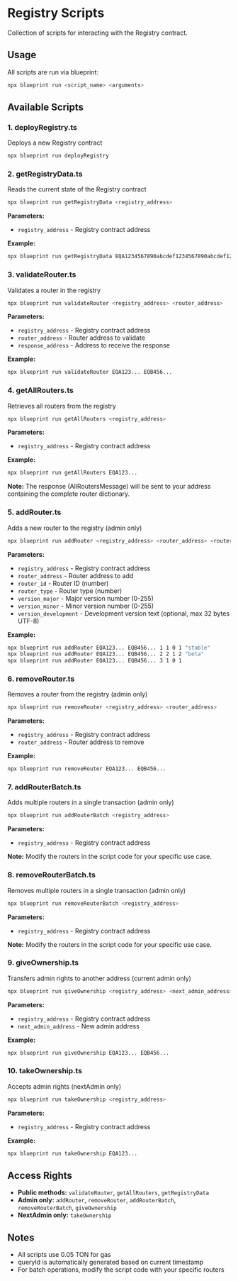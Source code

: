 # Registry Scripts

Collection of scripts for interacting with the Registry contract.

## Usage

All scripts are run via blueprint:

```bash
npx blueprint run <script_name> <arguments>
```

## Available Scripts

### 1. deployRegistry.ts

Deploys a new Registry contract

```bash
npx blueprint run deployRegistry
```

### 2. getRegistryData.ts

Reads the current state of the Registry contract

```bash
npx blueprint run getRegistryData <registry_address>
```

**Parameters:**

- `registry_address` - Registry contract address

**Example:**

```bash
npx blueprint run getRegistryData EQA1234567890abcdef1234567890abcdef1234567890abcdef1234567890abcdef
```

### 3. validateRouter.ts

Validates a router in the registry

```bash
npx blueprint run validateRouter <registry_address> <router_address>
```

**Parameters:**

- `registry_address` - Registry contract address
- `router_address` - Router address to validate
- `response_address` - Address to receive the response

**Example:**

```bash
npx blueprint run validateRouter EQA123... EQB456...
```

### 4. getAllRouters.ts

Retrieves all routers from the registry

```bash
npx blueprint run getAllRouters <registry_address>
```

**Parameters:**

- `registry_address` - Registry contract address

**Example:**

```bash
npx blueprint run getAllRouters EQA123...
```

**Note:** The response (AllRoutersMessage) will be sent to your address containing the complete router dictionary.

### 5. addRouter.ts

Adds a new router to the registry (admin only)

```bash
npx blueprint run addRouter <registry_address> <router_address> <router_id> <router_type> <version_major> <version_minor> [version_development]
```

**Parameters:**

- `registry_address` - Registry contract address
- `router_address` - Router address to add
- `router_id` - Router ID (number)
- `router_type` - Router type (number)
- `version_major` - Major version number (0-255)
- `version_minor` - Minor version number (0-255)
- `version_development` - Development version text (optional, max 32 bytes UTF-8)

**Example:**

```bash
npx blueprint run addRouter EQA123... EQB456... 1 1 0 1 "stable"
npx blueprint run addRouter EQA123... EQB456... 2 2 1 2 "beta"
npx blueprint run addRouter EQA123... EQB456... 3 1 0 1
```

### 6. removeRouter.ts

Removes a router from the registry (admin only)

```bash
npx blueprint run removeRouter <registry_address> <router_address>
```

**Parameters:**

- `registry_address` - Registry contract address
- `router_address` - Router address to remove

**Example:**

```bash
npx blueprint run removeRouter EQA123... EQB456...
```

### 7. addRouterBatch.ts

Adds multiple routers in a single transaction (admin only)

```bash
npx blueprint run addRouterBatch <registry_address>
```

**Parameters:**

- `registry_address` - Registry contract address

**Note:** Modify the routers in the script code for your specific use case.

### 8. removeRouterBatch.ts

Removes multiple routers in a single transaction (admin only)

```bash
npx blueprint run removeRouterBatch <registry_address>
```

**Parameters:**

- `registry_address` - Registry contract address

**Note:** Modify the routers in the script code for your specific use case.

### 9. giveOwnership.ts

Transfers admin rights to another address (current admin only)

```bash
npx blueprint run giveOwnership <registry_address> <next_admin_address>
```

**Parameters:**

- `registry_address` - Registry contract address
- `next_admin_address` - New admin address

**Example:**

```bash
npx blueprint run giveOwnership EQA123... EQB456...
```

### 10. takeOwnership.ts

Accepts admin rights (nextAdmin only)

```bash
npx blueprint run takeOwnership <registry_address>
```

**Parameters:**

- `registry_address` - Registry contract address

**Example:**

```bash
npx blueprint run takeOwnership EQA123...
```

## Access Rights

- **Public methods:** `validateRouter`, `getAllRouters`, `getRegistryData`
- **Admin only:** `addRouter`, `removeRouter`, `addRouterBatch`, `removeRouterBatch`, `giveOwnership`
- **NextAdmin only:** `takeOwnership`

## Notes

- All scripts use 0.05 TON for gas
- queryId is automatically generated based on current timestamp
- For batch operations, modify the script code with your specific routers
